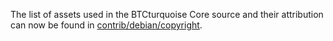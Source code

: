 The list of assets used in the BTCturquoise Core source and their attribution can now be found in [contrib/debian/copyright](../contrib/debian/copyright).
